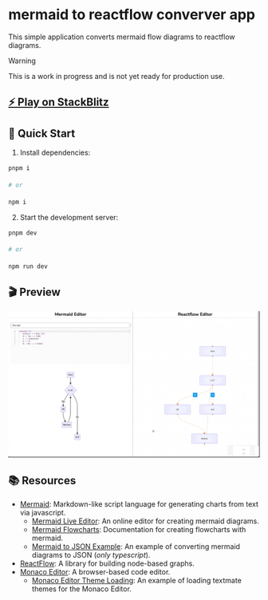 # mermaid to reactflow converver app

This simple application converts mermaid flow diagrams to reactflow diagrams.

> [!WARNING]  
> This is a work in progress and is not yet ready for production use.

## [⚡️ Play on StackBlitz](https://stackblitz.com/~/github.com/relliv/mermaid-to-reactflow-converter)

## 🚀 Quick Start

1. Install dependencies:
```bash
pnpm i

# or

npm i
```

2. Start the development server:
```bash
pnpm dev

# or

npm run dev
```

## 🎬 Preview

![Preview](./src/assets/images/mermaid-to-reactflow-converter-preview.gif)

## 📚 Resources

- [Mermaid](https://mermaid.js.org/): Markdown-like script language for generating charts from text via javascript.
  - [Mermaid Live Editor](https://mermaid-js.github.io/mermaid-live-editor/): An online editor for creating mermaid diagrams.
  - [Mermaid Flowcharts](https://mermaid.js.org/syntax/flowchart.html): Documentation for creating flowcharts with mermaid.
  - [Mermaid to JSON Example](https://github.com/relliv/mermaidjs-to-json-example): An example of converting mermaid diagrams to JSON (*only typescript*).
- [ReactFlow](https://reactflow.dev/): A library for building node-based graphs.
- [Monaco Editor](https://microsoft.github.io/monaco-editor/): A browser-based code editor.
  - [Monaco Editor Theme Loading](https://github.com/relliv/monaco-editor-textmate-theme-loading-example): An example of loading textmate themes for the Monaco Editor.